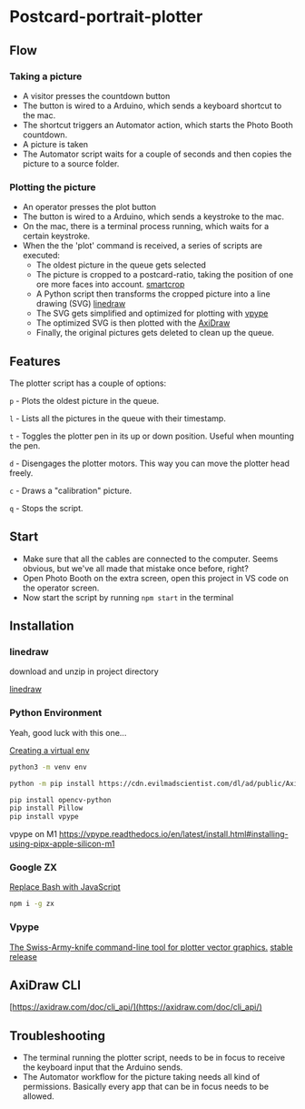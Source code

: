 # Postcard-portrait-plotter

## Flow

### Taking a picture

- A visitor presses the countdown button
- The button is wired to a Arduino, which sends a keyboard shortcut to the mac.
- The shortcut triggers an Automator action, which starts the Photo Booth countdown.
- A picture is taken
- The Automator script waits for a couple of seconds and then copies the picture to a source folder.

### Plotting the picture

- An operator presses the plot button
- The button is wired to a Arduino, which sends a keystroke to the mac.
- On the mac, there is a terminal process running, which waits for a certain keystroke.
- When the the 'plot' command is received, a series of scripts are executed:
  - The oldest picture in the queue gets selected
  - The picture is cropped to a postcard-ratio, taking the position of one ore more faces into account. [smartcrop](https://github.com/jwagner/smartcrop-sharp)
  - A Python script then transforms the cropped picture into a line drawing (SVG) [linedraw](https://github.com/LingDong-/linedraw)
  - The SVG gets simplified and optimized for plotting with [vpype](https://vpype.readthedocs.io/en/latest/)
  - The optimized SVG is then plotted with the [AxiDraw](https://axidraw.com/)
  - Finally, the original pictures gets deleted to clean up the queue.

## Features

The plotter script has a couple of options:

`p` - Plots the oldest picture in the queue.

`l` - Lists all the pictures in the queue with their timestamp.

`t` - Toggles the plotter pen in its up or down position. Useful when mounting the pen.

`d` - Disengages the plotter motors. This way you can move the plotter head freely.

`c` - Draws a "calibration" picture.

`q` - Stops the script.

## Start

- Make sure that all the cables are connected to the computer. Seems obvious, but we've all made that mistake once before, right?
- Open Photo Booth on the extra screen, open this project in VS code on the operator screen.
- Now start the script by running `npm start` in the terminal

## Installation

### linedraw

download and unzip in project directory

[linedraw](https://github.com/LingDong-/linedraw)

### Python Environment

Yeah, good luck with this one...

[Creating a virtual env](https://packaging.python.org/en/latest/guides/installing-using-pip-and-virtual-environments/#creating-a-virtual-environment)

```bash
python3 -m venv env

python -m pip install https://cdn.evilmadscientist.com/dl/ad/public/AxiDraw_API.zip

pip install opencv-python
pip install Pillow
pip install vpype
```

vpype on M1
<https://vpype.readthedocs.io/en/latest/install.html#installing-using-pipx-apple-silicon-m1>

### Google ZX

[Replace Bash with JavaScript](https://github.com/google/zx)

```bash
npm i -g zx
```

### Vpype

[The Swiss-Army-knife command-line tool for plotter vector graphics.](https://github.com/abey79/vpype)
[stable release](https://vpype.readthedocs.io/en/stable/install.html)

## AxiDraw CLI

[https://axidraw.com/doc/cli_api/](https://axidraw.com/doc/cli_api/)

## Troubleshooting

- The terminal running the plotter script, needs to be in focus to receive the keyboard input that the Arduino sends.
- The Automator workflow for the picture taking needs all kind of permissions. Basically every app that can be in focus needs to be allowed.
